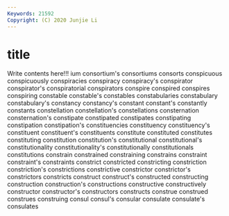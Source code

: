 ```yaml
---
Keywords: 21592
Copyright: (C) 2020 Junjie Li
---
```


# title

Write contents here!!!
ium 
consortium's 
consortiums 
consorts 
conspicuous
conspicuously 
conspiracies 
conspiracy 
conspiracy's 
conspirator 
conspirator's 
conspiratorial 
conspirators 
conspire 
conspired
conspires 
conspiring 
constable 
constable's 
constables 
constabularies 
constabulary 
constabulary's 
constancy 
constancy's
constant 
constant's 
constantly 
constants 
constellation 
constellation's 
constellations 
consternation 
consternation's 
constipate
constipated 
constipates 
constipating 
constipation 
constipation's 
constituencies 
constituency 
constituency's 
constituent 
constituent's
constituents 
constitute 
constituted 
constitutes 
constituting 
constitution 
constitution's 
constitutional 
constitutional's 
constitutionality
constitutionality's 
constitutionally 
constitutionals 
constitutions 
constrain 
constrained 
constraining 
constrains 
constraint 
constraint's
constraints 
constrict 
constricted 
constricting 
constriction 
constriction's 
constrictions 
constrictive 
constrictor 
constrictor's
constrictors 
constricts 
construct 
construct's 
constructed 
constructing 
construction 
construction's 
constructions 
constructive
constructively 
constructor 
constructor's 
constructors 
constructs 
construe 
construed 
construes 
construing 
consul
consul's 
consular 
consulate 
consulate's 
consulates 
